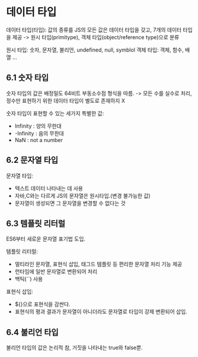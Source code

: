 데이터 타입
==========

데이터 타입(타입): 값의 종류를 
JS의 모든 값은 데이터 타입을 갖고, 7개의 데이터 타입을 제공 -> 원시 타입(primitype), 객체 타입(object/reference type)으로 분류

원시 타입: 숫자, 문자열, 불리언, undefined, null, symblol
객체 타입: 객체, 함수, 배열 ...

6.1 숫자 타입
-------------
숫자 타입의 값은 배정밀도 64비트 부동소수점 형식을 따름. ->  모든 수를 실수로 처리, 정수만 표현하기 위한 데이터 타입이 별도로 존재하지 X

숫자 타입이 표현할 수 있는 세가지 특별한 값:
 - Infinity : 양의 무한대
 - -Infinity : 음의 무한대
 - NaN : not a number

6.2 문자열 타입
--------------
문자열 타입: 
 - 텍스트 데이터 나타내는 데 사용
 - 자바,C와는 다르게 JS의 문자열은 원시타입.(변경 불가능한 값)
 - 문자열이 생성되면 그 문자열을 변경할 수 없다는 것

6.3 템플릿 리터럴
----------------
ES6부터 새로운 문자열 표기법 도입.

템플릿 리터럴: 
 - 멀티라인 문자열, 표현식 삽입, 태그드 템플릿 등 편리한 문자열 처리 기능 제공
 - 런타임에 일반 문자열로 변환되어 처리
 - 백틱(``) 사용

표현식 삽입: 
 - ${}으로 표현식을 감싼다.
 - 표현식의 평과 결과가 문자열이 아니더라도 문자열로 타입이 강제 변환되어 삽입.

6.4 불리언 타입
---------------
불리언 타입의 값은 논리적 참, 거짓을 나타내는 true와 false뿐.

